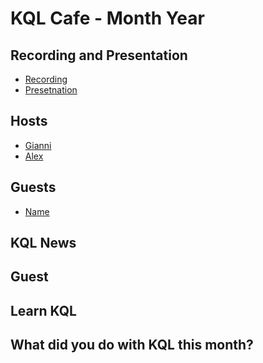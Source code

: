 # KQL Cafe - Month Year

## Recording and Presentation

- [Recording]()
- [Presetnation]()

## Hosts

- [Gianni](https://twitter.com/castello_johnny)
- [Alex](https://twitter.com/alexverboon)

## Guests

- [Name](http://example.url)

## KQL News

## Guest

## Learn KQL

## What did you do with KQL this month?
